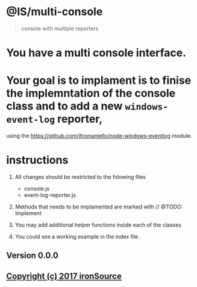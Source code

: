 # @IS/multi-console

> console with multiple reporters

# You have a multi console interface.
# Your goal is to implament is to finise the implemntation of the console class and to add a new `windows-event-log` reporter, 
using the https://github.com/jfromaniello/node-windows-eventlog module.


# instructions  
 
1. All changes should be restricted to the folowing files 
   * console.js
   * event-log-reporter.js

2. Methods that needs to be implamented are marked with // @TODO: Implement  

3. You may add additional helper functions inside each of the classes


4. You could see a working example in the index file .



## Version 0.0.0

## [Copyright (c) 2017 ironSource](LICENSE)